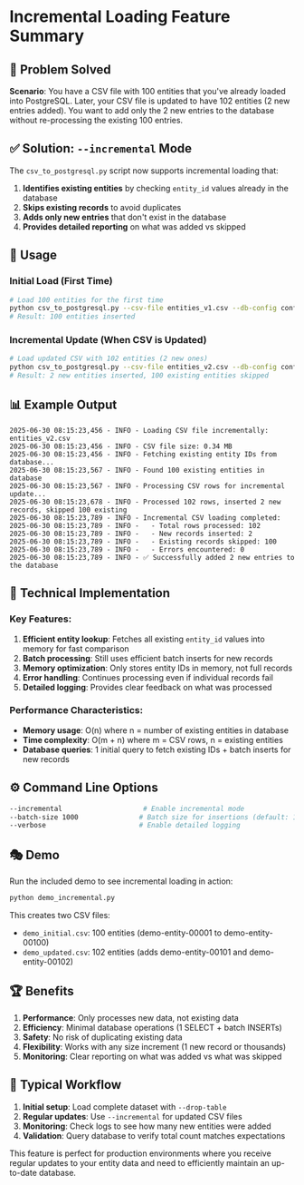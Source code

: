 # Incremental Loading Feature Summary

## 🎯 Problem Solved

**Scenario**: You have a CSV file with 100 entities that you've already loaded into PostgreSQL. Later, your CSV file is updated to have 102 entities (2 new entries added). You want to add only the 2 new entries to the database without re-processing the existing 100 entries.

## ✅ Solution: `--incremental` Mode

The `csv_to_postgresql.py` script now supports incremental loading that:

1. **Identifies existing entities** by checking `entity_id` values already in the database
2. **Skips existing records** to avoid duplicates
3. **Adds only new entries** that don't exist in the database
4. **Provides detailed reporting** on what was added vs skipped

## 🚀 Usage

### Initial Load (First Time)

```bash
# Load 100 entities for the first time
python csv_to_postgresql.py --csv-file entities_v1.csv --db-config config.json --drop-table
# Result: 100 entities inserted
```

### Incremental Update (When CSV is Updated)

```bash
# Load updated CSV with 102 entities (2 new ones)
python csv_to_postgresql.py --csv-file entities_v2.csv --db-config config.json --incremental
# Result: 2 new entities inserted, 100 existing entities skipped
```

## 📊 Example Output

```
2025-06-30 08:15:23,456 - INFO - Loading CSV file incrementally: entities_v2.csv
2025-06-30 08:15:23,456 - INFO - CSV file size: 0.34 MB
2025-06-30 08:15:23,456 - INFO - Fetching existing entity IDs from database...
2025-06-30 08:15:23,567 - INFO - Found 100 existing entities in database
2025-06-30 08:15:23,567 - INFO - Processing CSV rows for incremental update...
2025-06-30 08:15:23,678 - INFO - Processed 102 rows, inserted 2 new records, skipped 100 existing
2025-06-30 08:15:23,789 - INFO - Incremental CSV loading completed:
2025-06-30 08:15:23,789 - INFO -   - Total rows processed: 102
2025-06-30 08:15:23,789 - INFO -   - New records inserted: 2
2025-06-30 08:15:23,789 - INFO -   - Existing records skipped: 100
2025-06-30 08:15:23,789 - INFO -   - Errors encountered: 0
2025-06-30 08:15:23,789 - INFO - ✅ Successfully added 2 new entries to the database
```

## 🔧 Technical Implementation

### Key Features:

1. **Efficient entity lookup**: Fetches all existing `entity_id` values into memory for fast comparison
2. **Batch processing**: Still uses efficient batch inserts for new records
3. **Memory optimization**: Only stores entity IDs in memory, not full records
4. **Error handling**: Continues processing even if individual records fail
5. **Detailed logging**: Provides clear feedback on what was processed

### Performance Characteristics:

-   **Memory usage**: O(n) where n = number of existing entities in database
-   **Time complexity**: O(m + n) where m = CSV rows, n = existing entities
-   **Database queries**: 1 initial query to fetch existing IDs + batch inserts for new records

## ⚙️ Command Line Options

```bash
--incremental                    # Enable incremental mode
--batch-size 1000               # Batch size for insertions (default: 1000)
--verbose                       # Enable detailed logging
```

## 🎭 Demo

Run the included demo to see incremental loading in action:

```bash
python demo_incremental.py
```

This creates two CSV files:

-   `demo_initial.csv`: 100 entities (demo-entity-00001 to demo-entity-00100)
-   `demo_updated.csv`: 102 entities (adds demo-entity-00101 and demo-entity-00102)

## 🏆 Benefits

1. **Performance**: Only processes new data, not existing data
2. **Efficiency**: Minimal database operations (1 SELECT + batch INSERTs)
3. **Safety**: No risk of duplicating existing data
4. **Flexibility**: Works with any size increment (1 new record or thousands)
5. **Monitoring**: Clear reporting on what was added vs what was skipped

## 🔄 Typical Workflow

1. **Initial setup**: Load complete dataset with `--drop-table`
2. **Regular updates**: Use `--incremental` for updated CSV files
3. **Monitoring**: Check logs to see how many new entities were added
4. **Validation**: Query database to verify total count matches expectations

This feature is perfect for production environments where you receive regular updates to your entity data and need to efficiently maintain an up-to-date database.
